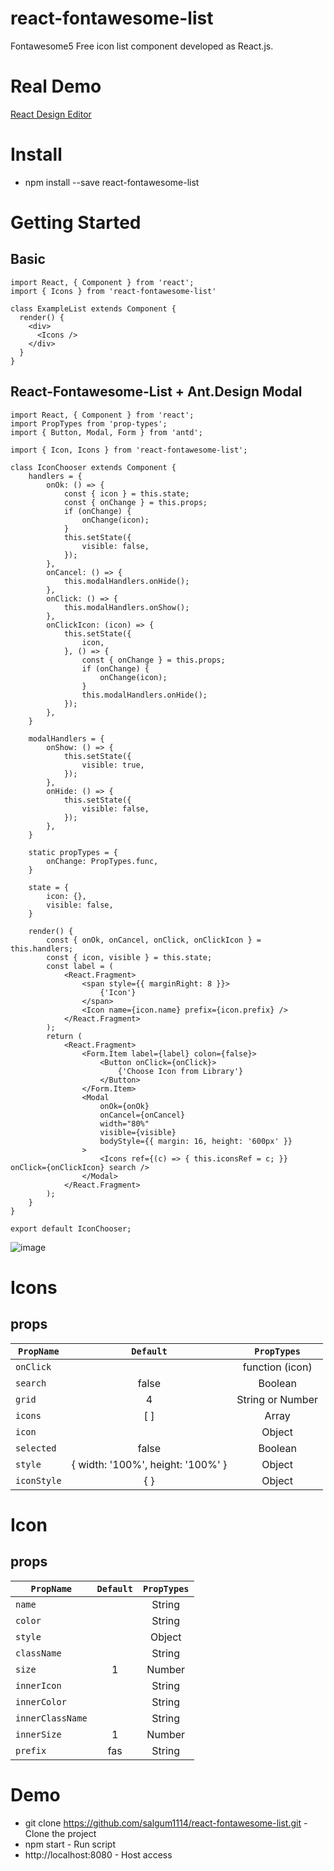 # react-fontawesome-list

Fontawesome5 Free icon list component developed as React.js.

# Real Demo
[React Design Editor](https://salgum1114.github.io/)

# Install

- npm install --save react-fontawesome-list

# Getting Started

## Basic
```
import React, { Component } from 'react';
import { Icons } from 'react-fontawesome-list'

class ExampleList extends Component {
  render() {
    <div>
      <Icons />
    </div>
  }
}
```

## React-Fontawesome-List + Ant.Design Modal
```
import React, { Component } from 'react';
import PropTypes from 'prop-types';
import { Button, Modal, Form } from 'antd';

import { Icon, Icons } from 'react-fontawesome-list';

class IconChooser extends Component {
    handlers = {
        onOk: () => {
            const { icon } = this.state;
            const { onChange } = this.props;
            if (onChange) {
                onChange(icon);
            }
            this.setState({
                visible: false,
            });
        },
        onCancel: () => {
            this.modalHandlers.onHide();
        },
        onClick: () => {
            this.modalHandlers.onShow();
        },
        onClickIcon: (icon) => {
            this.setState({
                icon,
            }, () => {
                const { onChange } = this.props;
                if (onChange) {
                    onChange(icon);
                }
                this.modalHandlers.onHide();
            });
        },
    }

    modalHandlers = {
        onShow: () => {
            this.setState({
                visible: true,
            });
        },
        onHide: () => {
            this.setState({
                visible: false,
            });
        },
    }

    static propTypes = {
        onChange: PropTypes.func,
    }

    state = {
        icon: {},
        visible: false,
    }

    render() {
        const { onOk, onCancel, onClick, onClickIcon } = this.handlers;
        const { icon, visible } = this.state;
        const label = (
            <React.Fragment>
                <span style={{ marginRight: 8 }}>
                    {'Icon'}
                </span>
                <Icon name={icon.name} prefix={icon.prefix} />
            </React.Fragment>
        );
        return (
            <React.Fragment>
                <Form.Item label={label} colon={false}>
                    <Button onClick={onClick}>
                        {'Choose Icon from Library'}
                    </Button>
                </Form.Item>
                <Modal
                    onOk={onOk}
                    onCancel={onCancel}
                    width="80%"
                    visible={visible}
                    bodyStyle={{ margin: 16, height: '600px' }}
                >
                    <Icons ref={(c) => { this.iconsRef = c; }} onClick={onClickIcon} search />
                </Modal>
            </React.Fragment>
        );
    }
}

export default IconChooser;
```
![image](https://user-images.githubusercontent.com/19975642/43623837-6340b80e-971e-11e8-880a-f07795ecc26f.png)

# Icons
## props

| `PropName` | `Default` | `PropTypes` |
| --- | :---: | :---: |
| `onClick` | | function (icon) |
| `search` | false | Boolean |
| `grid` | 4 | String or Number |
| `icons` | [ ] | Array |
| `icon` | | Object |
| `selected` | false | Boolean |
| `style` | { width: '100%', height: '100%' } | Object |
| `iconStyle` | { } | Object |

# Icon
## props

| `PropName` | `Default` | `PropTypes` |
| --- | :---: | :---: |
| `name` | | String |
| `color` | | String |
| `style` | | Object |
| `className` | | String |
| `size` | 1 | Number |
| `innerIcon` | | String |
| `innerColor` | | String |
| `innerClassName` | | String |
| `innerSize` | 1 | Number |
| `prefix` | fas | String |

# Demo

- git clone https://github.com/salgum1114/react-fontawesome-list.git - Clone the project
- npm start - Run script
- http://localhost:8080 - Host access


